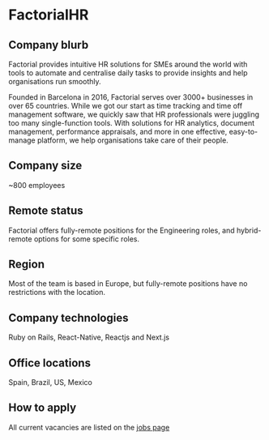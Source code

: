 # FactorialHR

## Company blurb

Factorial provides intuitive HR solutions for SMEs around the world with tools to automate and centralise daily tasks to provide insights and help organisations run smoothly.

Founded in Barcelona in 2016, Factorial serves over 3000+ businesses in over 65 countries. While we got our start as time tracking and time off management software, we quickly saw that HR professionals were juggling too many single-function tools. With solutions for HR analytics, document management, performance appraisals, and more in one effective, easy-to-manage platform, we help organisations take care of their people. 

## Company size

~800 employees

## Remote status

Factorial offers fully-remote positions for the Engineering roles, and hybrid-remote options for some specific roles.

## Region

Most of the team is based in Europe, but fully-remote positions have no restrictions with the location.

## Company technologies

Ruby on Rails, React-Native, Reactjs and Next.js

## Office locations

Spain, Brazil, US, Mexico

## How to apply

All current vacancies are listed on the [jobs page](https://careers.factorialhr.com)
